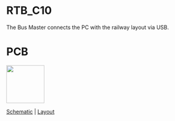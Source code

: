 # RTB_C10
The Bus Master connects the PC with the railway layout via USB.

# PCB
<img src="https://rtb4dcc.de/wp-content/uploads/2023/09/C10_1.png" width=100>

[Schematic](doc/D10_schematic.pdf) | [Layout](doc/D10_layout.pdf)
